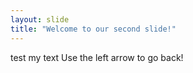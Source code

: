 ```yaml
---
layout: slide
title: "Welcome to our second slide!"
---
```

test my text
Use the left arrow to go back!
